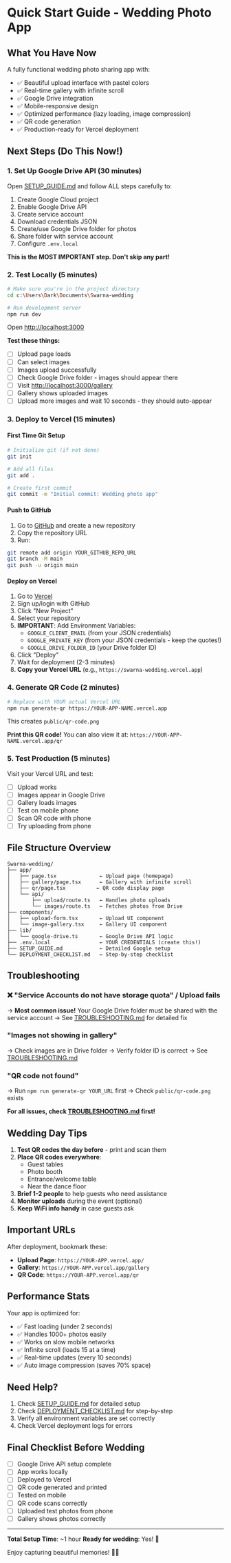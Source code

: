 # Quick Start Guide - Wedding Photo App

## What You Have Now

A fully functional wedding photo sharing app with:
- ✅ Beautiful upload interface with pastel colors
- ✅ Real-time gallery with infinite scroll
- ✅ Google Drive integration
- ✅ Mobile-responsive design
- ✅ Optimized performance (lazy loading, image compression)
- ✅ QR code generation
- ✅ Production-ready for Vercel deployment

## Next Steps (Do This Now!)

### 1. Set Up Google Drive API (30 minutes)

Open [SETUP_GUIDE.md](./SETUP_GUIDE.md) and follow ALL steps carefully to:

1. Create Google Cloud project
2. Enable Google Drive API
3. Create service account
4. Download credentials JSON
5. Create/use Google Drive folder for photos
6. Share folder with service account
7. Configure `.env.local`

**This is the MOST IMPORTANT step. Don't skip any part!**

### 2. Test Locally (5 minutes)

```bash
# Make sure you're in the project directory
cd c:\Users\Dark\Documents\Swarna-wedding

# Run development server
npm run dev
```

Open [http://localhost:3000](http://localhost:3000)

**Test these things:**
- [ ] Upload page loads
- [ ] Can select images
- [ ] Images upload successfully
- [ ] Check Google Drive folder - images should appear there
- [ ] Visit [http://localhost:3000/gallery](http://localhost:3000/gallery)
- [ ] Gallery shows uploaded images
- [ ] Upload more images and wait 10 seconds - they should auto-appear

### 3. Deploy to Vercel (15 minutes)

#### First Time Git Setup

```bash
# Initialize git (if not done)
git init

# Add all files
git add .

# Create first commit
git commit -m "Initial commit: Wedding photo app"
```

#### Push to GitHub

1. Go to [GitHub](https://github.com) and create a new repository
2. Copy the repository URL
3. Run:

```bash
git remote add origin YOUR_GITHUB_REPO_URL
git branch -M main
git push -u origin main
```

#### Deploy on Vercel

1. Go to [Vercel](https://vercel.com)
2. Sign up/login with GitHub
3. Click "New Project"
4. Select your repository
5. **IMPORTANT**: Add Environment Variables:
   - `GOOGLE_CLIENT_EMAIL` (from your JSON credentials)
   - `GOOGLE_PRIVATE_KEY` (from your JSON credentials - keep the quotes!)
   - `GOOGLE_DRIVE_FOLDER_ID` (your Drive folder ID)
6. Click "Deploy"
7. Wait for deployment (2-3 minutes)
8. **Copy your Vercel URL** (e.g., `https://swarna-wedding.vercel.app`)

### 4. Generate QR Code (2 minutes)

```bash
# Replace with YOUR actual Vercel URL
npm run generate-qr https://YOUR-APP-NAME.vercel.app
```

This creates `public/qr-code.png`

**Print this QR code!** You can also view it at: `https://YOUR-APP-NAME.vercel.app/qr`

### 5. Test Production (5 minutes)

Visit your Vercel URL and test:
- [ ] Upload works
- [ ] Images appear in Google Drive
- [ ] Gallery loads images
- [ ] Test on mobile phone
- [ ] Scan QR code with phone
- [ ] Try uploading from phone

## File Structure Overview

```
Swarna-wedding/
├── app/
│   ├── page.tsx              ← Upload page (homepage)
│   ├── gallery/page.tsx      ← Gallery with infinite scroll
│   ├── qr/page.tsx          ← QR code display page
│   └── api/
│       ├── upload/route.ts   ← Handles photo uploads
│       └── images/route.ts   ← Fetches photos from Drive
├── components/
│   ├── upload-form.tsx       ← Upload UI component
│   └── image-gallery.tsx     ← Gallery UI component
├── lib/
│   └── google-drive.ts       ← Google Drive API logic
├── .env.local                ← YOUR CREDENTIALS (create this!)
├── SETUP_GUIDE.md            ← Detailed Google setup
└── DEPLOYMENT_CHECKLIST.md   ← Step-by-step checklist
```

## Troubleshooting

### ❌ "Service Accounts do not have storage quota" / Upload fails
→ **Most common issue!** Your Google Drive folder must be shared with the service account
→ See [TROUBLESHOOTING.md](./TROUBLESHOOTING.md) for detailed fix

### "Images not showing in gallery"
→ Check images are in Drive folder
→ Verify folder ID is correct
→ See [TROUBLESHOOTING.md](./TROUBLESHOOTING.md)

### "QR code not found"
→ Run `npm run generate-qr YOUR_URL` first
→ Check `public/qr-code.png` exists

**For all issues, check [TROUBLESHOOTING.md](./TROUBLESHOOTING.md) first!**

## Wedding Day Tips

1. **Test QR codes the day before** - print and scan them
2. **Place QR codes everywhere**:
   - Guest tables
   - Photo booth
   - Entrance/welcome table
   - Near the dance floor
3. **Brief 1-2 people** to help guests who need assistance
4. **Monitor uploads** during the event (optional)
5. **Keep WiFi info handy** in case guests ask

## Important URLs

After deployment, bookmark these:

- **Upload Page**: `https://YOUR-APP.vercel.app/`
- **Gallery**: `https://YOUR-APP.vercel.app/gallery`
- **QR Code**: `https://YOUR-APP.vercel.app/qr`

## Performance Stats

Your app is optimized for:
- ✅ Fast loading (under 2 seconds)
- ✅ Handles 1000+ photos easily
- ✅ Works on slow mobile networks
- ✅ Infinite scroll (loads 15 at a time)
- ✅ Real-time updates (every 10 seconds)
- ✅ Auto image compression (saves 70% space)

## Need Help?

1. Check [SETUP_GUIDE.md](./SETUP_GUIDE.md) for detailed setup
2. Check [DEPLOYMENT_CHECKLIST.md](./DEPLOYMENT_CHECKLIST.md) for step-by-step
3. Verify all environment variables are set correctly
4. Check Vercel deployment logs for errors

## Final Checklist Before Wedding

- [ ] Google Drive API setup complete
- [ ] App works locally
- [ ] Deployed to Vercel
- [ ] QR code generated and printed
- [ ] Tested on mobile
- [ ] QR code scans correctly
- [ ] Uploaded test photos from phone
- [ ] Gallery shows photos correctly

---

**Total Setup Time**: ~1 hour
**Ready for wedding**: Yes! 🎉

Enjoy capturing beautiful memories! 💒📸
